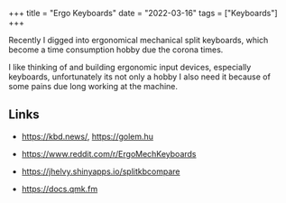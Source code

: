 +++
title = "Ergo Keyboards"
date = "2022-03-16"
tags =  ["Keyboards"]
+++

Recently I digged into ergonomical mechanical split keyboards, which become a time consumption hobby due the corona times. 

I like thinking of and building ergonomic input devices, especially keyboards, unfortunately its not only a hobby I also need it because of some pains due long working at the machine.



## Links

* https://kbd.news/, https://golem.hu
* https://www.reddit.com/r/ErgoMechKeyboards


* https://jhelvy.shinyapps.io/splitkbcompare
* https://docs.qmk.fm



